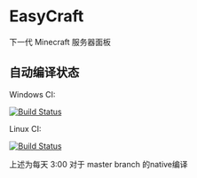 # EasyCraft

下一代 Minecraft 服务器面板

## 自动编译状态

Windows CI:

[![Build Status](https://dev.azure.com/kengwang/EasyCraft/_apis/build/status/EasyCraft-ASP.NET%20Core-Windows%20CI?branchName=master)](https://dev.azure.com/kengwang/EasyCraft/_build/latest?definitionId=21&branchName=master)

Linux CI:

[![Build Status](https://dev.azure.com/kengwang/EasyCraft/_apis/build/status/EasyCraft-ASP.NET%20Core-%20Linux%20CI?branchName=master)](https://dev.azure.com/kengwang/EasyCraft/_build/latest?definitionId=22&branchName=master)

上述为每天 3:00 对于 master branch 的native编译

